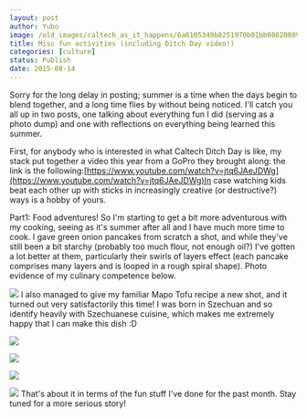 ```yaml
---
layout: post
author: Yubo
image: /old_images/caltech_as_it_happens/6a0105349b8251970b01bb08620809970d.jpg
title: Misc fun activities (including Ditch Day video!) 
categories: [culture]
status: Publish
date: 2015-08-14
---
```


Sorry for the long delay in posting; summer is a time when the days begin to blend together, and a long time flies by without being noticed. I'll catch you all up in two posts, one talking about everything fun I did (serving as a photo dump) and one with reflections on everything being learned this summer.

First, for anybody who is interested in what Caltech Ditch Day is like, my stack put together a video this year from a GoPro they brought along: the link is the following:[https://www.youtube.com/watch?v=jtq6JAeJDWg](https://www.youtube.com/watch?v=jtq6JAeJDWg)In case watching kids beat each other up with sticks in increasingly creative (or destructive?) ways is a hobby of yours.

Part1: Food adventures!
So I'm starting to get a bit more adventurous with my cooking, seeing as it's summer after all and I have much more time to cook. I gave green onion pancakes from scratch a shot, and while they've still been a bit starchy (probably too much flour, not enough oil?) I've gotten a lot better at them, particularly their swirls of layers effect (each pancake comprises many layers and is looped in a rough spiral shape). Photo evidence of my culinary competence below.


![](/old_images/caltech_as_it_happens/6a0105349b8251970b01b8d1479309970c.jpg)
I also managed to give my familiar Mapo Tofu recipe a new shot, and it turned out very satisfactorily this time! I was born in Szechuan and so identify heavily with Szechuanese cuisine, which makes me extremely happy that I can make this dish :D


![](/old_images/6a01a73dbab781970d01bb08620917970d-pi.jpg)

![](/old_images/caltech_as_it_happens/6a0105349b8251970b01b7c7bdc018970b.jpg)

![](/old_images/caltech_as_it_happens/6a0105349b8251970b01b8d147939d970c.jpg)


![](/old_images/caltech_as_it_happens/6a0105349b8251970b01bb086209f8970d.jpg)
That's about it in terms of the fun stuff I've done for the past month. Stay tuned for a more serious story!
